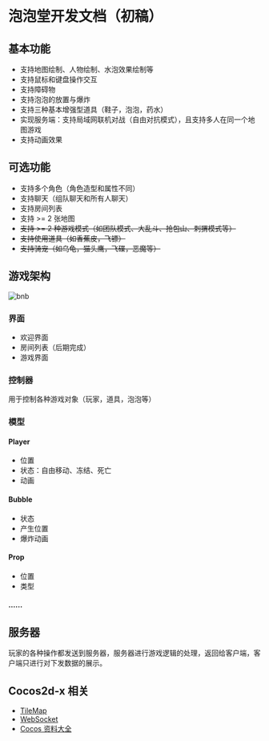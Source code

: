 # 泡泡堂开发文档（初稿）

## 基本功能

- 支持地图绘制、人物绘制、水泡效果绘制等
- 支持鼠标和键盘操作交互
- 支持障碍物
- 支持泡泡的放置与爆炸
- 支持三种基本增强型道具（鞋子，泡泡，药水）
- 实现服务端：支持局域网联机对战（自由对抗模式），且支持多人在同一个地图游戏
- 支持动画效果




## 可选功能

- 支持多个角色（角色造型和属性不同）
- 支持聊天（组队聊天和所有人聊天）
- 支持房间列表
- 支持 >= 2 张地图
- ~~支持 >= 2 种游戏模式（如团队模式、大乱斗、抢包山、刺猬模式等）~~
- ~~支持使用道具（如香蕉皮，飞镖）~~
- ~~支持骑宠（如乌龟，猫头鹰，飞碟，恶魔等）~~

## 游戏架构

![bnb](images\bnb.png)

### 界面

* 欢迎界面
* 房间列表（后期完成）
* 游戏界面

### 控制器

用于控制各种游戏对象（玩家，道具，泡泡等）

### 模型

#### Player

* 位置
* 状态：自由移动、冻结、死亡
* 动画

#### Bubble 

* 状态
* 产生位置
* 爆炸动画

#### Prop

* 位置
* 类型

#### ……

## 服务器

玩家的各种操作都发送到服务器，服务器进行游戏逻辑的处理，返回给客户端，客户端只进行对下发数据的展示。

## Cocos2d-x 相关

* [TileMap](http://www.cocos2d-x.org/wiki/TileMap)
* [WebSocket](http://www.cocos2d-x.org/docs/api-ref/cplusplus/v3x/d0/dab/classcocos2d_1_1network_1_1_web_socket.html)
* [Cocos 资料大全](https://fusijie.github.io/Cocos-Resource/index.html)
